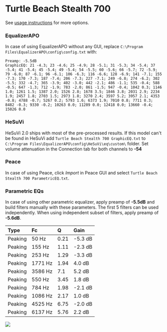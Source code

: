 # Turtle Beach Stealth 700
See [usage instructions](https://github.com/jaakkopasanen/AutoEq#usage) for more options.

### EqualizerAPO
In case of using EqualizerAPO without any GUI, replace `C:\Program Files\EqualizerAPO\config\config.txt`
with:
```
Preamp: -5.5dB
GraphicEQ: 21 -4.3; 23 -4.6; 25 -4.9; 28 -5.1; 31 -5.3; 34 -5.4; 37 -5.4; 41 -5.4; 45 -5.4; 49 -5.4; 54 -5.5; 60 -5.6; 66 -5.7; 72 -5.9; 79 -6.0; 87 -6.1; 96 -6.1; 106 -6.3; 116 -6.6; 128 -6.9; 141 -7.1; 155 -7.3; 170 -7.3; 187 -7.4; 206 -7.3; 227 -7.1; 249 -6.8; 274 -6.2; 302 -5.5; 332 -4.7; 365 -3.9; 402 -3.0; 442 -2.1; 486 -1.1; 535 -0.4; 588 -0.5; 647 -1.3; 712 -1.9; 783 -2.0; 861 -1.5; 947 -0.4; 1042 0.3; 1146 1.0; 1261 1.5; 1387 2.0; 1526 2.8; 1678 3.5; 1846 3.8; 2031 2.9; 2234 1.9; 2457 1.8; 2703 1.5; 2973 1.8; 3270 2.4; 3597 5.2; 3957 2.1; 4353 -0.8; 4788 -0.7; 5267 0.2; 5793 1.6; 6373 1.9; 7010 0.8; 7711 0.3; 8482 -0.3; 9330 -0.2; 10263 0.0; 11289 0.0; 12418 0.0; 13660 -0.4; 15026 0.0
```

### HeSuVi
HeSuVi 2.0 ships with most of the pre-processed results. If this model can't be found in HeSuVi add
`Turtle Beach Stealth 700 GraphicEQ.txt` to `C:\Program Files\EqualizerAPO\config\HeSuVi\eq\custom\` folder.
Set volume attenuation in the Connection tab for both channels to **-54**

### Peace
In case of using Peace, click *Import* in Peace GUI and select `Turtle Beach Stealth 700 ParametricEQ.txt`.

### Parametric EQs
In case of using other parametric equalizer, apply preamp of **-5.5dB** and build filters manually
with these parameters. The first 5 filters can be used independently.
When using independent subset of filters, apply preamp of **-5.6dB**.

| Type    | Fc      |    Q | Gain    |
|:--------|:--------|:-----|:--------|
| Peaking | 50 Hz   | 0.21 | -5.3 dB |
| Peaking | 155 Hz  | 1.11 | -2.3 dB |
| Peaking | 253 Hz  | 1.29 | -3.3 dB |
| Peaking | 1771 Hz | 1.94 | 4.0 dB  |
| Peaking | 3586 Hz | 7.1  | 5.2 dB  |
| Peaking | 550 Hz  | 3.45 | 1.8 dB  |
| Peaking | 784 Hz  | 1.98 | -2.1 dB |
| Peaking | 1086 Hz | 2.17 | 1.0 dB  |
| Peaking | 4525 Hz | 6.75 | -2.0 dB |
| Peaking | 6137 Hz | 5.76 | 2.2 dB  |

![](https://raw.githubusercontent.com/jaakkopasanen/AutoEq/master/results/rtings/avg/Turtle%20Beach%20Stealth%20700/Turtle%20Beach%20Stealth%20700.png)